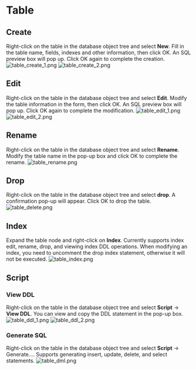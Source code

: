 # Table

## Create

Right-click on the table in the database object tree and select **New**. Fill in the table name, fields, indexes and
other information, then click OK. An SQL preview box will pop up. Click OK again to complete the creation.
![table_create_1.png](/dev/guide/images/database/table_create_1.png)
![table_create_2.png](/dev/guide/images/database/table_create_2.png)

## Edit

Right-click on the table in the database object tree and select **Edit**. Modify the table information in the form, then
click OK. An SQL preview box will pop up. Click OK again to complete the modification.
![table_edit_1.png](/dev/guide/images/database/table_edit_1.png)
![table_edit_2.png](/dev/guide/images/database/table_edit_2.png)

## Rename

Right-click on the table in the database object tree and select **Rename**. Modify the table name in the pop-up box and
click OK to complete the rename.
![table_rename.png](/dev/guide/images/database/table_rename.png)

## Drop

Right-click on the table in the database object tree and select **drop**. A confirmation pop-up will appear. Click OK
to drop the table.
![table_delete.png](/dev/guide/images/database/table_delete.png)

## Index

Expand the table node and right-click on **Index**. Currently supports index edit, rename, drop, and viewing
index DDL operations. When modifying an index, you need to uncomment the drop index statement, otherwise it will not be
executed.
![table_index.png](/dev/guide/images/database/table_index.png)

## Script

### View DDL

Right-click on the table in the database object tree and select **Script** -> **View DDL**. You can view and copy the
DDL statement in the pop-up box.
![table_ddl_1.png](/dev/guide/images/database/table_ddl_1.png)
![table_ddl_2.png](/dev/guide/images/database/table_ddl_2.png)

### Generate SQL

Right-click on the table in the database object tree and select **Script** -> Generate.... Supports generating insert,
update, delete, and select statements.
![table_dml.png](/dev/guide/images/database/table_dml.png)